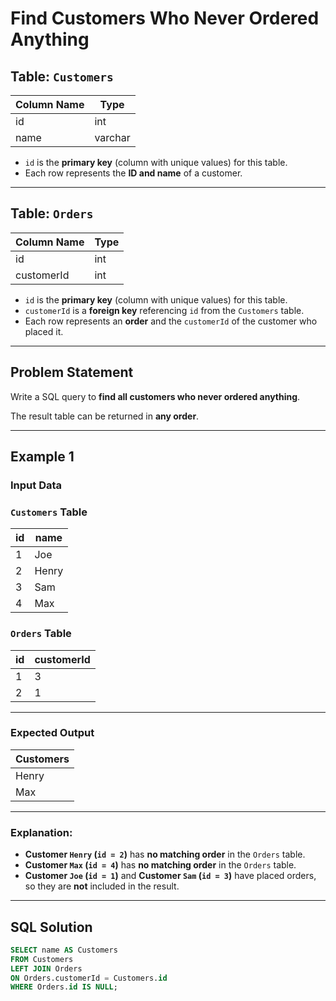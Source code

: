 # Find Customers Who Never Ordered Anything

## **Table: `Customers`**

| Column Name | Type    |
|-------------|---------|
| id          | int     |
| name        | varchar |

- `id` is the **primary key** (column with unique values) for this table.
- Each row represents the **ID and name** of a customer.

---

## **Table: `Orders`**

| Column Name | Type |
|-------------|------|
| id          | int  |
| customerId  | int  |

- `id` is the **primary key** (column with unique values) for this table.
- `customerId` is a **foreign key** referencing `id` from the `Customers` table.
- Each row represents an **order** and the `customerId` of the customer who placed it.

---

## **Problem Statement**

Write a SQL query to **find all customers who never ordered anything**.

The result table can be returned in **any order**.

---

## **Example 1**

### **Input Data**

### **`Customers` Table**
| id | name  |
|----|-------|
| 1  | Joe   |
| 2  | Henry |
| 3  | Sam   |
| 4  | Max   |

### **`Orders` Table**
| id | customerId |
|----|------------|
| 1  | 3          |
| 2  | 1          |

---

### **Expected Output**
| Customers |
|-----------|
| Henry     |
| Max       |

---

### **Explanation:**
- **Customer `Henry` (`id = 2`)** has **no matching order** in the `Orders` table.
- **Customer `Max` (`id = 4`)** has **no matching order** in the `Orders` table.
- **Customer `Joe` (`id = 1`)** and **Customer `Sam` (`id = 3`)** have placed orders, so they are **not** included in the result.

---

## **SQL Solution**
```sql
SELECT name AS Customers 
FROM Customers 
LEFT JOIN Orders 
ON Orders.customerId = Customers.id 
WHERE Orders.id IS NULL;
